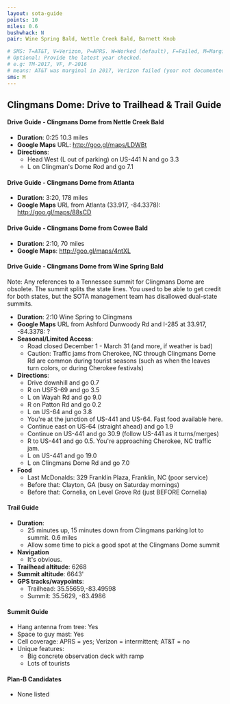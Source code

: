 ```yaml
---
layout: sota-guide
points: 10
miles: 0.6
bushwhack: N
pair: Wine Spring Bald, Nettle Creek Bald, Barnett Knob

# SMS: T=AT&T, V=Verizon, P=APRS. W=Worked (default), F=Failed, M=Marginal (some failed).
# Optional: Provide the latest year checked.
# e.g: TM-2017, VF, P-2016
# means: AT&T was marginal in 2017, Verizon failed (year not documented), APRS worked in 2016.
sms: M
---
```

Clingmans Dome: Drive to Trailhead & Trail Guide
--------------------------------------------------------
#### Drive Guide - Clingmans Dome from Nettle Creek Bald

* **Duration**: 0:25 10.3 miles
* **Google Maps** URL: http://goo.gl/maps/LDWBt
* **Directions**: 
  * Head West (L out of parking) on US-441 N and go 3.3
  * L on Clingman's Dome Rod and go 7.1

#### Drive Guide - Clingmans Dome from Atlanta

* **Duration**: 3:20, 178 miles
* **Google Maps** URL from Atlanta (33.917, -84.3378): http://goo.gl/maps/88sCD

#### Drive Guide - Clingmans Dome from Cowee Bald

* **Duration**: 2:10, 70 miles
* **Google Maps**: http://goo.gl/maps/4ntXL

#### Drive Guide - Clingmans Dome from Wine Spring Bald

Note: Any references to a Tennessee summit for Clingmans Dome are obsolete.  The summit splits the state lines.  You used to be able to get credit for both states, but the SOTA management team has disallowed dual-state summits.

* **Duration**: 2:10 Wine Spring to Clingmans
* **Google Maps** URL from Ashford Dunwoody Rd and I-285 at 33.917, -84.3378: ?
* **Seasonal/Limited Access**: 
    * Road closed December 1 - March 31 (and more, if weather is bad)
    * Caution: Traffic jams from Cherokee, NC through Clingmans Dome Rd are common during tourist seasons (such as when the leaves turn colors, or during Cherokee festivals)
* **Directions**:
    * Drive downhill and go 0.7
    * R on USFS-69 and go 3.5
    * L on Wayah Rd and go 9.0
    * R on Patton Rd and go 0.2
    * L on US-64 and go 3.8
    * You're at the junction of US-441 and US-64.  Fast food available here.
    * Continue east on US-64 (straight ahead) and go 1.9
    * Continue on US-441 and go 30.9 (follow US-441 as it turns/merges)
    * R to US-441 and go 0.5.  You're approaching Cherokee, NC traffic jam.
    * L on US-441 and go 19.0
    * L on Clingmans Dome Rd and go 7.0
* **Food**
    * Last McDonalds: 329 Franklin Plaza, Franklin, NC (poor service)
    * Before that: Clayton, GA (busy on Saturday mornings)
    * Before that: Cornelia, on Level Grove Rd (just BEFORE Cornelia)

#### Trail Guide

* **Duration**: 
    * 25 minutes up, 15 minutes down from Clingmans parking lot to summit. 0.6 miles
    * Allow some time to pick a good spot at the Clingmans Dome summit
* **Navigation**
    * It's obvious.
* **Trailhead altitude**: 6268
* **Summit altitude**: 6643'
* **GPS tracks/waypoints**:
    * Trailhead: 35.55659,-83.49598
    * Summit: 35.5629, -83.4986

#### Summit Guide

* Hang antenna from tree: Yes
* Space to guy mast: Yes
* Cell coverage: APRS = yes; Verizon = intermittent; AT&T = no
* Unique features:
    * Big concrete observation deck with ramp
    * Lots of tourists

#### Plan-B Candidates

* None listed
